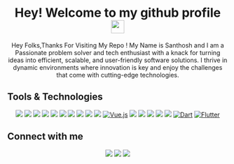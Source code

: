 <h1 align="center">Hey! Welcome to my github profile <img src="https://media.tenor.com/images/af1b615e4f90567a1328b7c320d3a601/tenor.gif" width="30"/></h1> 
 

<p align='center'>
Hey Folks,Thanks For Visiting My Repo ! My Name is Santhosh and I am a Passionate problem solver and tech enthusiast with a knack for turning ideas into efficient, scalable, and user-friendly software solutions. I thrive in dynamic environments where innovation is key and enjoy the challenges that come with cutting-edge technologies.
</p>

## Tools & Technologies 
<p align='center'>
 <a href="https://html.com/"><img src="https://img.shields.io/badge/html5%20-%23E34F26.svg?&style=for-the-badge&logo=html5&logoColor=white" /></a>
  <a href="https://en.wikipedia.org/wiki/CSS"><img src="https://img.shields.io/badge/css3%20-%231572B6.svg?&style=for-the-badge&logo=css3&logoColor=white" /></a>
  <a href="https://www.javascript.com/"><img src="https://img.shields.io/badge/javascript%20-f0db4f.svg?&style=for-the-badge&logo=javascript&logoColor=black" /></a>
 <a href="https://reactjs.org"><img src ="https://img.shields.io/badge/react%20-%2320232a.svg?&style=for-the-badge&logo=react&logoColor=%2361DAFB" /></a>
 <a href="https://reactnative.dev"><img src ="https://img.shields.io/badge/react_native%20-%2320232a.svg?&style=for-the-badge&logo=react&logoColor=%2361DAFB" /></a>
 <a href="https://nextjs.org/"><img src ="https://img.shields.io/badge/next.js%20-eeeeee.svg?&style=for-the-badge&logo=next.js&logoColor=black" /></a>
 <a href="https://getbootstrap.com/"><img src="https://img.shields.io/badge/bootstrap%20-%23563D7C.svg?&style=for-the-badge&logo=bootstrap&logoColor=white"/></a>
 <a href="https://jquery.com/"><img src="https://img.shields.io/badge/jquery%20-%230769AD.svg?&style=for-the-badge&logo=jquery&logoColor=white" /></a>
 <a href="https://nodejs.org/"><img src="https://img.shields.io/badge/nodejs%20-3C873A.svg?&style=for-the-badge&logo=node.js&logoColor=white" /></a>
  <a href="https://expressjs.com/"><img src="https://img.shields.io/badge/express%20-dddddd.svg?&style=for-the-badge&logo=express&logoColor=blue" /></a>
  <a href="https://vuejs.com/"> <img alt="Vue.js" src="https://img.shields.io/badge/vuejs-%2335495e.svg?&style=for-the-badge&logo=vue.js&logoColor=%234FC08D"/></a>
   <a href="https://www.mongodb.com/"><img src="https://img.shields.io/badge/mongodb%20-4DB33D.svg?&style=for-the-badge&logo=mongodb&logoColor=grey" /></a>
   <a href="https://firebase.google.com/"><img src="https://img.shields.io/badge/firebase%20-FFA611.svg?&style=for-the-badge&logo=firebase&logoColor=blue" /></a>
   <a href="https://jestjs.io/"><img src="https://img.shields.io/badge/jest%20-purple.svg?&style=for-the-badge&logo=jest&logoColor=white" /></a>
   <a href="https://git-scm.com/"><img src="https://img.shields.io/badge/git%20-orange.svg?&style=for-the-badge&logo=git&logoColor=white" /></a>
     <a href="http://github.com/"><img src="https://img.shields.io/badge/github%20-black.svg?&style=for-the-badge&logo=github&logoColor=white" /></a>
  <a href="https://dart.dev/"><img alt="Dart" src="https://img.shields.io/badge/dart-%230175C2.svg?style=for-the-badge&logo=dart&logoColor=white"/></a>
  <a href="https://flutter.dev/"><img alt="Flutter" src="https://img.shields.io/badge/Flutter-%2302569B.svg?style=for-the-badge&logo=Flutter&logoColor=white" /></a>
 
</p>

## Connect with me
<p align='center'>
  <a href="https://github.com/Santhosh-Chidambaram"><img src="https://img.shields.io/badge/github-black.svg?&style=for-the-badge&logo=github&logoColor=white" /></a> 
  <a href="mailto:santhosh.radhakrishnan.r@gmail.com"><img src="https://img.shields.io/badge/gmail-%23D14836.svg?&style=for-the-badge&logo=gmail&logoColor=white" /></a>
  <a href="https://www.linkedin.com/in/santhosh-r-3487481a7/"><img src="https://img.shields.io/badge/linkedin-%230077B5.svg?&style=for-the-badge&logo=linkedin&logoColor=white" /></a>
<!--  <a href=""><img src="https://img.shields.io/badge/Medium-12100E?style=for-the-badge&logo=medium&logoColor=white"> -->
 </a>
